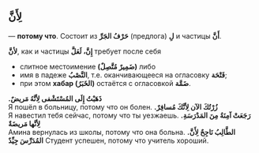 ﻿
لِأَنَّ
--
— **потому что**.  Состоит из **حَرْفُ الجَرِّ**  (предлога) **لِ** и частицы **أَنَّ**. 

**لأنَّ**, как и частицы **إِنَّ، لَعَلَّ** требует после себя
- слитное местоимение **(ضَمِيرٌ مُتَّصِلٌ)** либо
- имя в падеже **النَّصْبُ**, т.е. оканчивающееся на огласовку **فَتْحَة**;
- при этом **хабар (الخَبَرُ)** остаётся с огласовкой **ضَمَّة**.

**.ذَهَبْتُ إِلَى المُسْتَشْفى لِأنَّهُ مَريضٌ**  
    Я пошёл в больницу, потому что он болен.
**.زُرْتُكَ الآن لِأنَّكَ مُسافِرٌ**  
    Я навестил тебя сейчас, потому что ты уезжаешь.
**.رَجَعَتْ آمِنَةُ مِنَ المَدْرَسَةِ لِأنَّها مَريضَةٌ**  
    Амина вернулась из школы, потому что она больна.
   **.الطَّالِبُ نَاجِحٌ لِأَنَّ المُدَرِّسَ جِيِّدٌ** 
   Студент успешен, потому что учитель хороший.
    
    

